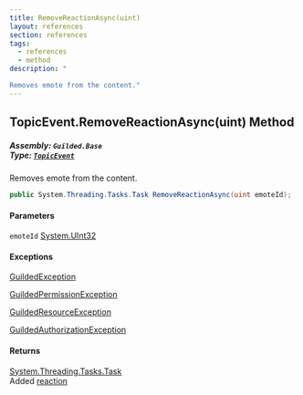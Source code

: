 ```yaml
---
title: RemoveReactionAsync(uint)
layout: references
section: references
tags:
  - references
  - method
description: "

Removes emote from the content."
---
```


## TopicEvent.RemoveReactionAsync(uint) Method
##### **Assembly:** `Guilded.Base`<br/>**Type:** [`TopicEvent`](TopicEvent 'Guilded.Base.Events.TopicEvent')

Removes emote from the content.

```csharp
public System.Threading.Tasks.Task RemoveReactionAsync(uint emoteId);
```
#### Parameters

<a name='Guilded.Base.Events.TopicEvent.RemoveReactionAsync(uint).emoteId'></a>

`emoteId` [System.UInt32](https://docs.microsoft.com/en-us/dotnet/api/System.UInt32 'System.UInt32')

#### Exceptions

[GuildedException](GuildedException 'Guilded.Base.GuildedException')

[GuildedPermissionException](GuildedPermissionException 'Guilded.Base.GuildedPermissionException')

[GuildedResourceException](GuildedResourceException 'Guilded.Base.GuildedResourceException')

[GuildedAuthorizationException](GuildedAuthorizationException 'Guilded.Base.GuildedAuthorizationException')

#### Returns
[System.Threading.Tasks.Task](https://docs.microsoft.com/en-us/dotnet/api/System.Threading.Tasks.Task 'System.Threading.Tasks.Task')  
Added [reaction](Reaction 'Guilded.Base.Content.Reaction')